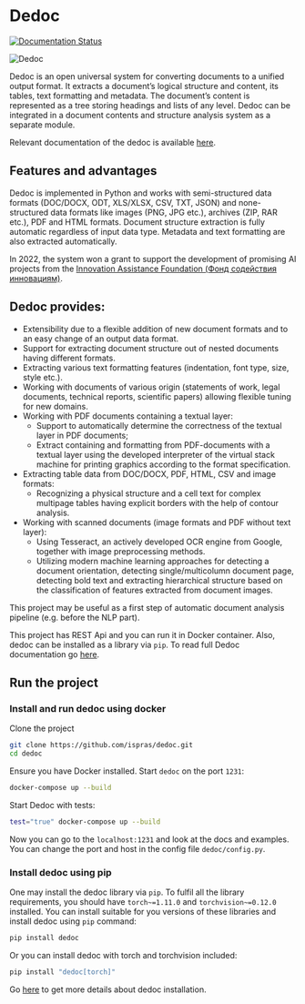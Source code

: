 # Dedoc

[![Documentation Status](https://readthedocs.org/projects/dedoc/badge/?version=latest)](https://dedoc.readthedocs.io/en/latest/?badge=latest)

![Dedoc](https://github.com/ispras/dedoc/raw/master/dedoc_logo.png)

Dedoc is an open universal system for converting documents to a unified output format. 
It extracts a document’s logical structure and content, its tables, text formatting and metadata. 
The document’s content is represented as a tree storing headings and lists of any level. 
Dedoc can be integrated in a document contents and structure analysis system as a separate module.

Relevant documentation of the dedoc is available [here](https://dedoc.readthedocs.io).

## Features and advantages
Dedoc is implemented in Python and works with semi-structured data formats (DOC/DOCX, ODT, XLS/XLSX, CSV, TXT, JSON) and none-structured data formats like images (PNG, JPG etc.), archives (ZIP, RAR etc.), PDF and HTML formats. 
Document structure extraction is fully automatic regardless of input data type. 
Metadata and text formatting are also extracted automatically. 

In 2022, the system won a grant to support the development of promising AI projects from the [Innovation Assistance Foundation (Фонд содействия инновациям)](https://fasie.ru/).

## Dedoc provides:
* Extensibility due to a flexible addition of new document formats and to an easy change of an output data format. 
* Support for extracting document structure out of nested documents having different formats. 
* Extracting various text formatting features (indentation, font type, size, style etc.). 
* Working with documents of various origin (statements of work, legal documents, technical reports, scientific papers) allowing flexible tuning for new domains. 
* Working with PDF documents containing a textual layer:
  * Support to automatically determine the correctness of the textual layer in PDF documents; 
  * Extract containing and formatting from PDF-documents with a textual layer using the developed interpreter of the virtual stack machine for printing graphics according to the format specification. 
* Extracting table data from DOC/DOCX, PDF, HTML, CSV and image formats:
  * Recognizing a physical structure and a cell text for complex multipage tables having explicit borders with the help of contour analysis. 
* Working with scanned documents (image formats and PDF without text layer):
  * Using Tesseract, an actively developed OCR engine from Google, together with image preprocessing methods. 
  * Utilizing modern machine learning approaches for detecting a document orientation, detecting single/multicolumn document page, detecting bold text and extracting hierarchical structure based on the classification of features extracted from document images.


This project may be useful as a first step of automatic document analysis pipeline (e.g. before the NLP part).

This project has REST Api and you can run it in Docker container.
Also, dedoc can be installed as a library via `pip`.
To read full Dedoc documentation go [here](https://dedoc.readthedocs.io).
 

## Run the project

### Install and run dedoc using docker

Clone the project 
```bash
git clone https://github.com/ispras/dedoc.git
cd dedoc
```
 
Ensure you have Docker installed.
Start `dedoc` on the port `1231`:
 ```bash
docker-compose up --build
```

Start Dedoc with tests:
 ```bash
test="true" docker-compose up --build
 ```

Now you can go to the `localhost:1231` and look at the docs and examples.
You can change the port and host in the config file `dedoc/config.py`.

### Install dedoc using pip

One may install the dedoc library via `pip`. 
To fulfil all the library requirements, you should have `torch~=1.11.0` and `torchvision~=0.12.0` installed. 
You can install suitable for you versions of these libraries and install dedoc using `pip` command:

```bash
pip install dedoc
```

Or you can install dedoc with torch and torchvision included:
```bash
pip install "dedoc[torch]"
```

Go [here](https://dedoc.readthedocs.io/en/latest/getting_started/installation.html) to get more details about dedoc installation.
